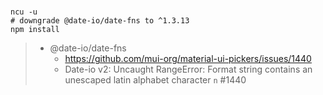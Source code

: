 

# 

```
ncu -u
# downgrade @date-io/date-fns to ^1.3.13
npm install
```

> * @date-io/date-fns
>     * https://github.com/mui-org/material-ui-pickers/issues/1440
>     * Date-io v2: Uncaught RangeError: Format string contains an unescaped latin alphabet character `n` #1440
